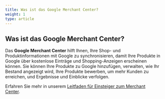 ```yaml
---
title: Was ist das Google Merchant Center? 
weight: 1
type: article
---
```


## Was ist das Google Merchant Center? 


Das **Google Merchant Center** hilft Ihnen, Ihre Shop- und Produktinformationen mit Google zu synchronisieren, damit Ihre Produkte in Google über kostenlose Einträge und Shopping-Anzeigen erscheinen können. Sie können Ihre Produkte zu Google hinzufügen, verwalten, wie Ihr Bestand angezeigt wird, Ihre Produkte bewerben, um mehr Kunden zu erreichen, und Ergebnisse und Einblicke verfolgen.

Erfahren Sie mehr in unserem [Leitfaden für Einsteiger zum Merchant Center](https://support.google.com/merchants/answer/188924?ref_topic=3163841&hl=de).
